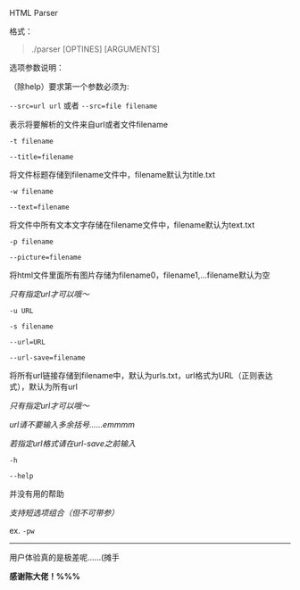 HTML Parser

格式：
> ./parser [OPTINES] [ARGUMENTS]


选项参数说明：

（除help）要求第一个参数必须为:

``--src=url url`` 或者 ``--src=file filename``

表示将要解析的文件来自url或者文件filename

``-t filename``

``--title=filename``

将文件标题存储到filename文件中，filename默认为title.txt

``-w filename``

``--text=filename``

将文件中所有文本文字存储在filename文件中，filename默认为text.txt

``-p filename``

``--picture=filename``

将html文件里面所有图片存储为filename0，filename1,...filename默认为空

*只有指定url才可以哦～*

``-u URL``

``-s filename``

``--url=URL``

``--url-save=filename``

将所有url链接存储到filename中，默认为urls.txt，url格式为URL（正则表达式），默认为所有url

*只有指定url才可以哦～*

*url请不要输入多余括号……emmmm*

*若指定url格式请在url-save之前输入*


``-h``

``--help``

并没有用的帮助

*支持短选项组合（但不可带参）*


ex. ``-pw``

-------------

用户体验真的是极差呢……(摊手

**感谢陈大佬！%%%**
